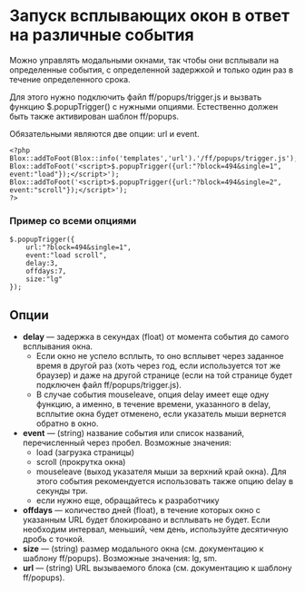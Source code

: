 
# Запуск всплывающих окон в ответ на различные события
 
Можно управлять модальными окнами, так чтобы они всплывали на определенные события, с определенной задержкой и только один раз в течение определенного срока.

Для этого нужно подключить файл ff/popups/trigger.js и вызвать функцию $.popupTrigger() с нужными опциями.
Естественно должен быть также активирован шаблон ff/popups.

Обязательными являются две опции: url и event.

	<?php
	Blox::addToFoot(Blox::info('templates','url').'/ff/popups/trigger.js');
	Blox::addToFoot('<script>$.popupTrigger({url:"?block=494&single=1", event:"load"});</script>');
	Blox::addToFoot('<script>$.popupTrigger({url:"?block=494&single=2", event:"scroll"});</script>');
	?>


### Пример со всеми опциями
	
    $.popupTrigger({
        url:"?block=494&single=1", 
        event:"load scroll",
        delay:3,
        offdays:7,
        size:"lg"
    });


## Опции

+ **delay** — задержка в секундах (float) от момента события до самого всплывания окна. 
	+ Если окно не успело всплыть, то оно всплывет через заданное время в другой раз (хоть через год, если используется тот же браузер) и даже на другой странице (если на той странице будет подключен файл ff/popups/trigger.js). 
	+ В случае события mouseleave, опция delay имеет еще одну функцию, а именно, в течение времени, указанного в delay, всплытие окна будет отменено, если указатель мыши вернется обратно в окно.
+ **event** —  (string) название события или список названий, перечисленный через пробел. Возможные значения: 
	+ load (загрузка страницы)
	+ scroll (прокрутка окна)
	+ mouseleave (выход указателя мыши за верхний край окна). Для этого события рекомендуется использовать также опцию delay в секунды три.
	+ если нужно еще, обращайтесь к разработчику
+ **offdays** —  количество дней (float), в течение которых окно с указанным URL будет блокировано и всплывать не будет. Если необходим интервал, меньший, чем день, используйте десятичную дробь с точкой.
+ **size** —  (string) размер модального окна (см. документацию к шаблону ff/popups). Возможные значения: lg, sm.
+ **url** —  (string) URL вызываемого блока (см. документацию к шаблону ff/popups).


